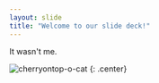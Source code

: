 ```yaml
---
layout: slide
title: "Welcome to our slide deck!"
---
```


It wasn't me.

![cherryontop-o-cat]([https://octodex.github.com/images/cherryontop-o-cat.png](https://octodex.github.com/images/filmtocat.png))
{: .center}

